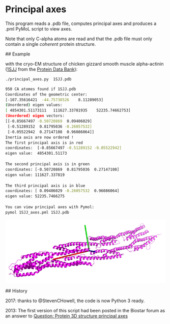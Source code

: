 # Principal axes

This program reads a .pdb file, computes principal axes and produces a .pml PyMoL script to view axes.

Note that only C-alpha atoms are read and that the .pdb file must only contain a single *coherent* protein structure.


## Example

with the cryo-EM structure of chicken gizzard smooth muscle alpha-actinin ([1SJJ](http://www.rcsb.org/pdb/explore.do?structureId=1SJJ) from the [Protein Data Bank](http://www.rcsb.org/pdb/home/home.do)):

```bash
./principal_axes.py  1SJJ.pdb
```

```bash
950 CA atomes found if 1SJJ.pdb
Coordinates of the geometric center:
[-107.35616421  -44.75738526    8.11289053]
(Unordered) eigen values:
[ 4854301.51173111   111627.33781935    52235.74662753]
(Unordered) eigen vectors:
[[-0.85667497 -0.50720869  0.09406029]
 [-0.51289152  0.81795036 -0.26057532]
 [-0.05522942  0.27147108  0.96086064]]
Inertia axis are now ordered !
The first principal axis is in red
coordinates:  [-0.85667497 -0.51289152 -0.05522942]
eigen value:  4854301.51173

The second principal axis is in green
coordinates: [-0.50720869  0.81795036  0.27147108]
eigen value: 111627.337819

The third principal axis is in blue
coordinates: [ 0.09406029 -0.26057532  0.96086064]
eigen value: 52235.7466275

You can view principal axes with Pymol:
pymol 1SJJ_axes.pml 1SJJ.pdb
```

![1SJJ](img/1SJJ.png "1SJJ")

## History

2017: thanks to @StevenCHowell, the code is now Python 3 ready.

2013: The first version of this script had been posted in the Biostar forum as an answer to [Question: Protein 3D structure principal axes](http://www.biostars.org/p/7393/)
